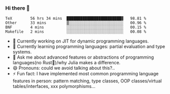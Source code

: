 
### Hi there 👋

<!--START_SECTION:waka-->
```text
TeX        56 hrs 34 mins  ████████████████████████▓   98.81 % 
Other      33 mins         ▒░░░░░░░░░░░░░░░░░░░░░░░░   00.96 % 
BNF        4 mins          ░░░░░░░░░░░░░░░░░░░░░░░░░   00.15 % 
Makefile   2 mins          ░░░░░░░░░░░░░░░░░░░░░░░░░   00.08 % 
```
<!--END_SECTION:waka-->

- 🔭 Currently working on JIT for dynamic programming languages.
- 🌱 Currently learning programming languages: partial evaluation and type systems.
- 💬 Ask me about advanced features or abstractions of programming languages(no Rust🤔)/why Julia makes a difference.
- 😄 Pronouns: could we avoid talking about this?..
- ⚡ Fun fact: I have implemented most common programming language features in person: pattern matching, type classes, OOP classes/virtual tables/interfaces, xxx polymorphisms...

<!--
**thautwarm/thautwarm** is a ✨ _special_ ✨ repository because its `README.md` (this file) appears on your GitHub profile.

Here are some ideas to get you started:

- 🔭 I’m currently working on ...
- 🌱 I’m currently learning ...
- 👯 I’m looking to collaborate on ...
- 🤔 I’m looking for help with ...
- 💬 Ask me about ...
- 📫 How to reach me: ...
- 😄 Pronouns: ...
- ⚡ Fun fact: ...
-->
